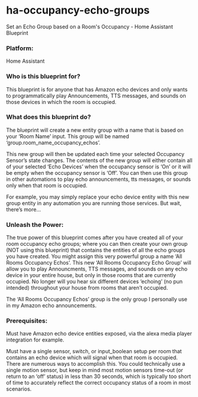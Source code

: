 # ha-occupancy-echo-groups
Set an Echo Group based on a Room's Occupancy - Home Assistant Blueprint

<h3>Platform:</h3>
Home Assistant

<h3>Who is this blueprint for?</h3>

This blueprint is for anyone that has Amazon echo devices and only wants to programmatically play Announcements, TTS messages, and sounds on those devices in which the room is occupied.

<h3>What does this blueprint do?</h3>

The blueprint will create a new entity group with a name that is based on your ‘Room Name’ input. This group will be named ‘group.room_name_occupancy_echos’.

This new group will then be updated each time your selected Occupancy Sensor’s state changes. The contents of the new group will either contain all of your selected ‘Echo Devices’ when the occupancy sensor is ‘On’ or it will be empty when the occupancy sensor is ‘Off’. You can then use this group in other automations to play echo announcements, tts messages, or sounds only when that room is occupied.

For example, you may simply replace your echo device entity with this new group entity in any automation you are running those services. But wait, there’s more…

<h3>Unleash the Power:</h3>

The true power of this blueprint comes after you have created all of your room occupancy echo groups; where you can then create your own group (NOT using this blueprint) that contains the entities of all the echo groups you have created. You might assign this very powerful group a name ‘All Rooms Occupancy Echos’. This new ‘All Rooms Occupancy Echo Group’ will allow you to play Announcments, TTS messages, and sounds on any echo device in your entire house, but only in those rooms that are currently occupied. No longer will you hear six different devices ‘echoing’ (no pun intended) throughout your house from rooms that aren’t occupied.

The ‘All Rooms Occupancy Echos’ group is the only group I personally use in my Amazon echo announcements.

<h3>Prerequisites:</h3>

Must have Amazon echo device entities exposed, via the alexa media player integration for example.

Must have a single sensor, switch, or input_boolean setup per room that contains an echo device which will signal when that room is occupied. There are numerous ways to accomplish this. You could technically use a single motion sensor, but keep in mind most motion sensors time-out (or return to an ‘off’ status) in less than 30 seconds, which is typically too short of time to accurately reflect the correct occupancy status of a room in most scenarios.
